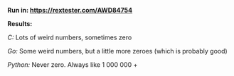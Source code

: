 **Run in: https://rextester.com/AWD84754**

**Results:**

*C:* 
Lots of weird numbers, sometimes zero

*Go:*
Some weird numbers, but a little more zeroes (which is probably good)

*Python:*
Never zero. Always like 1 000 000 +
